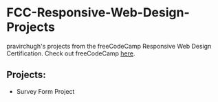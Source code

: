 # FCC-Responsive-Web-Design-Projects

pravirchugh's projects from the freeCodeCamp Responsive Web Design Certification. Check out freeCodeCamp [here](https://www.freecodecamp.org/).

## Projects:
- Survey Form Project
